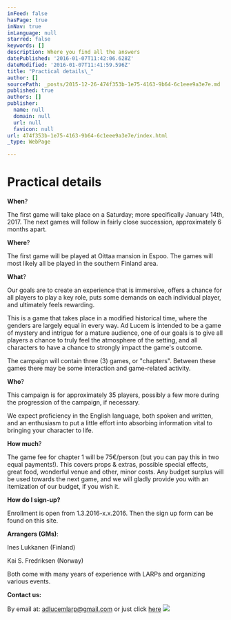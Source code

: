```yaml
---
inFeed: false
hasPage: true
inNav: true
inLanguage: null
starred: false
keywords: []
description: Where you find all the answers
datePublished: '2016-01-07T11:42:06.628Z'
dateModified: '2016-01-07T11:41:59.596Z'
title: "Practical details\_"
author: []
sourcePath: _posts/2015-12-26-474f353b-1e75-4163-9b64-6c1eee9a3e7e.md
published: true
authors: []
publisher:
  name: null
  domain: null
  url: null
  favicon: null
url: 474f353b-1e75-4163-9b64-6c1eee9a3e7e/index.html
_type: WebPage

---
```

# Practical details 

**When**? 

The first game will take place on a Saturday; more specifically January 14th, 2017\. The next games will follow in fairly close succession, approximately 6 months apart. 

**Where**? 

The first game will be played at Oittaa mansion in Espoo. The games will most likely all be played in the southern Finland area. 

**What**? 

Our goals are to create an experience that is immersive, offers a chance for all players to play a key role, puts some demands on each individual player, and ultimately feels rewarding. 

This is a game that takes place in a modified historical time, where the genders are largely equal in every way. Ad Lucem is intended to be a game of mystery and intrigue for a mature audience, one of our goals is to give all players a chance to truly feel the atmosphere of the setting, and all characters to have a chance to strongly impact the game's outcome. 

The campaign will contain three (3) games, or "chapters". Between these games there may be some interaction and game-related activity. 

**Who**? 

This campaign is for approximately 35 players, possibly a few more during the progression of the campaign, if necessary. 

We expect proficiency in the English language, both spoken and written, and an enthusiasm to put a little effort into absorbing information vital to bringing your character to life. 

**How much**? 

The game fee for chapter 1 will be 75€/person (but you can pay this in two equal payments!). This covers props & extras, possible special effects, great food, wonderful venue and other, minor costs. Any budget surplus will be used towards the next game, and we will gladly provide you with an itemization of our budget, if you wish it. 

**How do I sign-up?**

Enrollment is open from 1.3.2016-x.x.2016\. Then the sign up form can be found on this site. 

**Arrangers (GMs)**: 

Ines Lukkanen (Finland)

Kai S. Fredriksen (Norway)

Both come with many years of experience with LARPs and organizing various events.

**Contact us:**

By email at: adlucemlarp@gmail.com or just click [here][0]
![](https://s3-us-west-2.amazonaws.com/the-grid-img/p/b3e4ccc15905b810e8045d3727e5cf6cd06cbead.jpg)

[0]: mailto:adlucemlarp@gmail.com